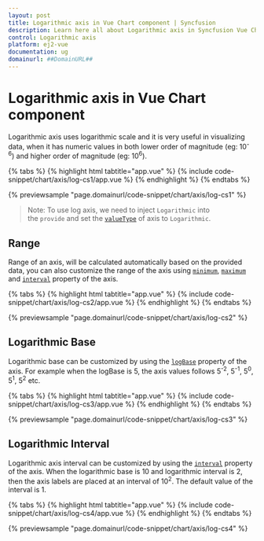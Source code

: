 ```yaml
---
layout: post
title: Logarithmic axis in Vue Chart component | Syncfusion
description: Learn here all about Logarithmic axis in Syncfusion Vue Chart component of Syncfusion Essential JS 2 and more.
control: Logarithmic axis 
platform: ej2-vue
documentation: ug
domainurl: ##DomainURL##
---
```


# Logarithmic axis in Vue Chart component

<!-- markdownlint-disable MD033 -->

Logarithmic axis uses logarithmic scale and it is very useful in visualizing data, when it has numeric values in both lower order of magnitude (eg: 10<sup>-6</sup>) and higher order of magnitude (eg: 10<sup>6</sup>).

{% tabs %}
{% highlight html tabtitle="app.vue" %}
{% include code-snippet/chart/axis/log-cs1/app.vue %}
{% endhighlight %}
{% endtabs %}
        
{% previewsample "page.domainurl/code-snippet/chart/axis/log-cs1" %}

>Note: To use log axis, we need to inject `Logarithmic` into the `provide` and set the [`valueType`](https://ej2.syncfusion.com/vue/documentation/api/chart/axis/#valuetype) of axis to `Logarithmic`.

## Range

Range of an axis, will be calculated automatically based on the provided data, you can also customize the range
of the axis using [`minimum`](https://ej2.syncfusion.com/vue/documentation/api/chart/axis/#minimum), [`maximum`](https://ej2.syncfusion.com/vue/documentation/api/chart/axis/#maximum) and [`interval`](https://ej2.syncfusion.com/vue/documentation/api/chart/axis/#interval) property of the axis.

{% tabs %}
{% highlight html tabtitle="app.vue" %}
{% include code-snippet/chart/axis/log-cs2/app.vue %}
{% endhighlight %}
{% endtabs %}
        
{% previewsample "page.domainurl/code-snippet/chart/axis/log-cs2" %}

## Logarithmic Base

Logarithmic base can be customized by using the [`logBase`](https://ej2.syncfusion.com/vue/documentation/api/chart/axis/#logbase) property of the axis.
For example when the logBase is 5, the axis values follows 5<sup>-2</sup>, 5<sup>-1</sup>, 5<sup>0</sup>,
5<sup>1</sup>, 5<sup>2</sup> etc.

{% tabs %}
{% highlight html tabtitle="app.vue" %}
{% include code-snippet/chart/axis/log-cs3/app.vue %}
{% endhighlight %}
{% endtabs %}
        
{% previewsample "page.domainurl/code-snippet/chart/axis/log-cs3" %}

## Logarithmic Interval

Logarithmic axis interval can be customized by using the [`interval`](https://ej2.syncfusion.com/vue/documentation/api/chart/axis/#interval)
property of the axis. When the logarithmic base is 10 and logarithmic interval is 2, then the axis labels are
placed at an interval of 10<sup>2</sup>. The default value of the interval is 1.

{% tabs %}
{% highlight html tabtitle="app.vue" %}
{% include code-snippet/chart/axis/log-cs4/app.vue %}
{% endhighlight %}
{% endtabs %}
        
{% previewsample "page.domainurl/code-snippet/chart/axis/log-cs4" %}